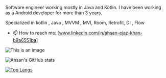 Software engineer working mostly in Java and Kotlin. I have been working as a Android developer for more than 3 years.

Specialized in kotlin , Java , MVVM , MVI, Room, Retrofit, DI , Flow



- 📫 How to reach me: [www.linkedin.com/in/ahsan-ejaz-khan-b9a6551ba] 

![This is an image]([https://myoctocat.com/assets/images/base-octocat.svg](https://media-exp2.licdn.com/dms/image/C4D03AQHYctTJjR3q_A/profile-displayphoto-shrink_800_800/0/1652084139630?e=1662595200&v=beta&t=8ohb6ZuozkEVOX_Y-cFkR4jkAKGA5iMiEl5AQkyxLFQ))

![Ahsan's GitHub stats](https://github-readme-stats.vercel.app/api?username=ahsankhansadozai&show_icons=true&theme=radical)

[![Top Langs](https://github-readme-stats.vercel.app/api/top-langs/?username=ahsankhansadozai&langs_count=8)](https://github.com/ahsankhansadozai/github-readme-stats)
